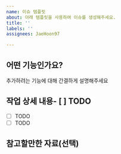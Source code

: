 ```yaml
---
name: 이슈 템플릿
about: 아래 템플릿을 사용하여 이슈를 생성해주세요.
title: ''
labels: ''
assignees: JaeHoon97

---
```


## 어떤 기능인가요?

추가하려는 기능에 대해 간결하게 설명해주세요

## 작업 상세 내용- [ ] TODO
- [ ] TODO
- [ ] TODO

## 참고할만한 자료(선택)
